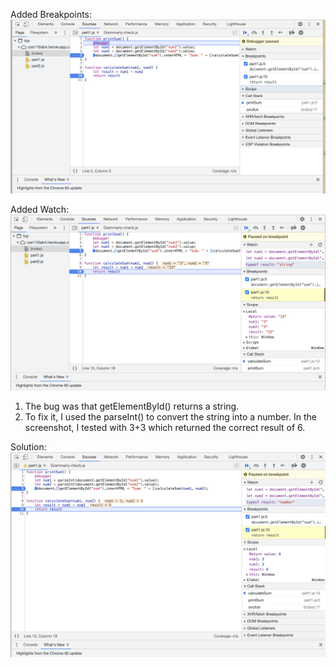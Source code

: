 
Added Breakpoints:  
![img](Part3/breakpoints.png) 

Added Watch:  
![img](Part3/watch.png)

1. The bug was that getElementById() returns a string.  
2. To fix it, I used the parseInt() to convert the string into a number. In the screenshot, I tested with 3+3 which returned the correct result of 6.     

Solution:  
![img](Part3/Solution.png)
